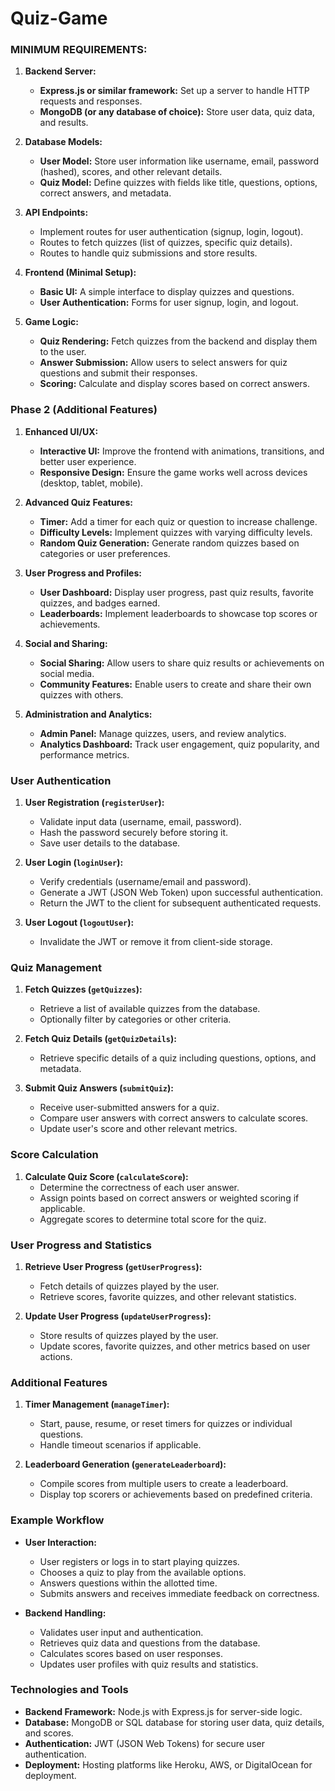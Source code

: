 # Quiz-Game

### MINIMUM REQUIREMENTS: 

1. **Backend Server:**
   - **Express.js or similar framework:** Set up a server to handle HTTP requests and responses.
   - **MongoDB (or any database of choice):** Store user data, quiz data, and results.

2. **Database Models:**
   - **User Model:** Store user information like username, email, password (hashed), scores, and other relevant details.
   - **Quiz Model:** Define quizzes with fields like title, questions, options, correct answers, and metadata.

3. **API Endpoints:**
   - Implement routes for user authentication (signup, login, logout).
   - Routes to fetch quizzes (list of quizzes, specific quiz details).
   - Routes to handle quiz submissions and store results.

4. **Frontend (Minimal Setup):**
   - **Basic UI:** A simple interface to display quizzes and questions.
   - **User Authentication:** Forms for user signup, login, and logout.

5. **Game Logic:**
   - **Quiz Rendering:** Fetch quizzes from the backend and display them to the user.
   - **Answer Submission:** Allow users to select answers for quiz questions and submit their responses.
   - **Scoring:** Calculate and display scores based on correct answers.

### Phase 2 (Additional Features)

1. **Enhanced UI/UX:**
   - **Interactive UI:** Improve the frontend with animations, transitions, and better user experience.
   - **Responsive Design:** Ensure the game works well across devices (desktop, tablet, mobile).

2. **Advanced Quiz Features:**
   - **Timer:** Add a timer for each quiz or question to increase challenge.
   - **Difficulty Levels:** Implement quizzes with varying difficulty levels.
   - **Random Quiz Generation:** Generate random quizzes based on categories or user preferences.

3. **User Progress and Profiles:**
   - **User Dashboard:** Display user progress, past quiz results, favorite quizzes, and badges earned.
   - **Leaderboards:** Implement leaderboards to showcase top scores or achievements.

4. **Social and Sharing:**
   - **Social Sharing:** Allow users to share quiz results or achievements on social media.
   - **Community Features:** Enable users to create and share their own quizzes with others.

5. **Administration and Analytics:**
   - **Admin Panel:** Manage quizzes, users, and review analytics.
   - **Analytics Dashboard:** Track user engagement, quiz popularity, and performance metrics.



### User Authentication

1. **User Registration (`registerUser`):**
   - Validate input data (username, email, password).
   - Hash the password securely before storing it.
   - Save user details to the database.

2. **User Login (`loginUser`):**
   - Verify credentials (username/email and password).
   - Generate a JWT (JSON Web Token) upon successful authentication.
   - Return the JWT to the client for subsequent authenticated requests.

3. **User Logout (`logoutUser`):**
   - Invalidate the JWT or remove it from client-side storage.

### Quiz Management

1. **Fetch Quizzes (`getQuizzes`):**
   - Retrieve a list of available quizzes from the database.
   - Optionally filter by categories or other criteria.

2. **Fetch Quiz Details (`getQuizDetails`):**
   - Retrieve specific details of a quiz including questions, options, and metadata.

3. **Submit Quiz Answers (`submitQuiz`):**
   - Receive user-submitted answers for a quiz.
   - Compare user answers with correct answers to calculate scores.
   - Update user's score and other relevant metrics.

### Score Calculation

1. **Calculate Quiz Score (`calculateScore`):**
   - Determine the correctness of each user answer.
   - Assign points based on correct answers or weighted scoring if applicable.
   - Aggregate scores to determine total score for the quiz.

### User Progress and Statistics

1. **Retrieve User Progress (`getUserProgress`):**
   - Fetch details of quizzes played by the user.
   - Retrieve scores, favorite quizzes, and other relevant statistics.

2. **Update User Progress (`updateUserProgress`):**
   - Store results of quizzes played by the user.
   - Update scores, favorite quizzes, and other metrics based on user actions.

### Additional Features

1. **Timer Management (`manageTimer`):**
   - Start, pause, resume, or reset timers for quizzes or individual questions.
   - Handle timeout scenarios if applicable.

2. **Leaderboard Generation (`generateLeaderboard`):**
   - Compile scores from multiple users to create a leaderboard.
   - Display top scorers or achievements based on predefined criteria.

### Example Workflow

- **User Interaction:**
  - User registers or logs in to start playing quizzes.
  - Chooses a quiz to play from the available options.
  - Answers questions within the allotted time.
  - Submits answers and receives immediate feedback on correctness.

- **Backend Handling:**
  - Validates user input and authentication.
  - Retrieves quiz data and questions from the database.
  - Calculates scores based on user responses.
  - Updates user profiles with quiz results and statistics.

### Technologies and Tools

- **Backend Framework:** Node.js with Express.js for server-side logic.
- **Database:** MongoDB or SQL database for storing user data, quiz details, and scores.
- **Authentication:** JWT (JSON Web Tokens) for secure user authentication.
- **Deployment:** Hosting platforms like Heroku, AWS, or DigitalOcean for deployment.

